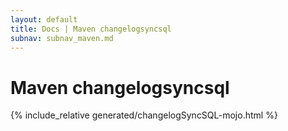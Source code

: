 ```yaml
---
layout: default
title: Docs | Maven changelogsyncsql 
subnav: subnav_maven.md
---
```

# Maven changelogsyncsql

{% include_relative generated/changelogSyncSQL-mojo.html %}
